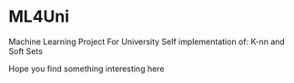 # ML4Uni
Machine Learning Project For University
Self implementation of: 
K-nn and Soft Sets

Hope you find something interesting here
